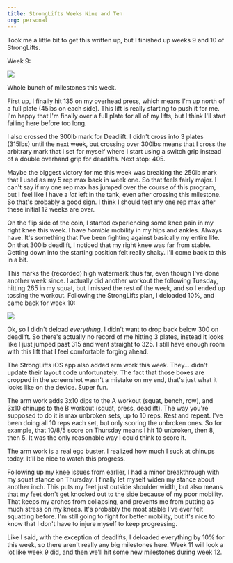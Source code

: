 ```yaml
---
title: StrongLifts Weeks Nine and Ten
org: personal
---
```


Took me a little bit to get this written up, but I finished up weeks 9 and 10
of StrongLifts.

Week 9:

![](/images/StrongLifts-week-9.PNG)

Whole bunch of milestones this week.

First up, I finally hit 135 on my overhead press, which means I'm up north of
a full plate (45lbs on each side). This lift is really starting to push it for
me. I'm happy that I'm finally over a full plate for all of my lifts, but I
think I'll start failing here before too long.

I also crossed the 300lb mark for Deadlift. I didn't cross into 3 plates
(315lbs) until the next week, but crossing over 300lbs means that I cross the
arbitrary mark that I set for myself where I start using a switch grip instead
of a double overhand grip for deadlifts. Next stop: 405.

Maybe the biggest victory for me this week was breaking the 250lb mark that I
used as my 5 rep max back in week one. So that feels fairly major. I can't say
if my one rep max has jumped over the course of this program, but I feel like
I have a _lot_ left in the tank, even after crossing this milestone. So that's
probably a good sign. I think I should test my one rep max after these initial
12 weeks are over.

On the flip side of the coin, I started experiencing some knee pain in my
right knee this week. I have _horrible_ mobility in my hips and ankles. Always
have. It's something that I've been fighting against basically my entire life.
On that 300lb deadlift, I noticed that my right knee was far from stable.
Getting down into the starting position felt really shaky. I'll come back to
this in a bit.

This marks the (recorded) high watermark thus far, even though I've done
another week since. I actually did another workout the following Tuesday,
hitting 265 in my squat, but I missed the rest of the week, and so I ended up
tossing the workout. Following the StrongLifts plan, I deloaded 10%, and came
back for week 10:

![](/images/StrongLifts-week-10.PNG)

Ok, so I didn't deload _everything_. I didn't want to drop back below 300 on
deadlift. So there's actually no record of me hitting 3 plates, instead it
looks like I just jumped past 315 and went straight to 325. I still have
enough room with this lift that I feel comfortable forging ahead.

The StrongLifts iOS app also added arm work this week. They... didn't update
their layout code unfortunately. The fact that those boxes are cropped in the
screenshot wasn't a mistake on my end, that's just what it looks like on the
device. Super fun.

The arm work adds 3x10 dips to the A workout (squat, bench, row), and 3x10
chinups to the B workout (squat, press, deadlift). The way you're supposed to
do it is max unbroken sets, up to 10 reps. Rest and repeat. I've been doing
all 10 reps each set, but only scoring the unbroken ones. So for example, that
10/8/5 score on Thursday means I hit 10 unbroken, then 8, then
5. It was the only reasonable way I could think to score it.

The arm work is a real ego buster. I realized how much I suck at chinups
today. It'll be nice to watch this progress.

Following up my knee issues from earlier, I had a minor breakthrough with my
squat stance on Thursday. I finally let myself widen my stance about another
inch. This puts my feet just outside shoulder width, but also means that my
feet don't get knocked out to the side because of my poor mobility. That keeps
my arches from collapsing, and prevents me from putting as much stress on my
knees. It's probably the most stable I've ever felt squatting before. I'm
still going to fight for better mobility, but it's nice to know that I don't
have to injure myself to keep progressing.

Like I said, with the exception of deadlifts, I deloaded everything by 10% for
this week, so there aren't really any big milestones here. Week 11 will look
a lot like week 9 did, and then we'll hit some new milestones during week 12.
